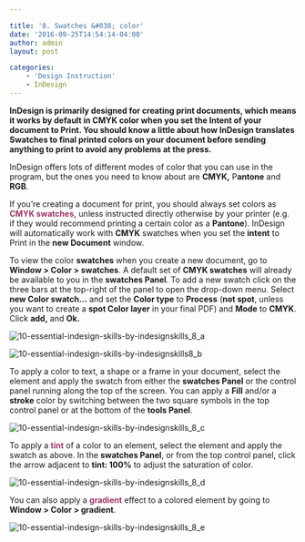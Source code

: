 ```yaml
---

title: '8. Swatches &#038; color'
date: '2016-09-25T14:54:14-04:00'
author: admin
layout: post

categories:
    - 'Design Instruction'
    - InDesign
---
```


**InDesign is primarily designed for creating print documents, which means it works by default in CMYK color when you set the Intent of your document to Print. You should know a little about how InDesign translates Swatches to final printed colors on your document before sending anything to print to avoid any problems at the press.**

InDesign offers lots of different modes of color that you can use in the program, but the ones you need to know about are **CMYK,** P**antone** and **RGB**.

If you’re creating a document for print, you should always set colors as <span style="color: #993366;">**CMYK swatches,**</span> unless instructed directly otherwise by your printer (e.g. if they would recommend printing a certain color as a **Pantone**). InDesign will automatically work with **CMYK** swatches when you set the **intent** to Print in the **new Document** window.

To view the color **swatches** when you create a new document, go to **Window &gt; Color &gt; swatches**. A default set of **CMYK swatches** will already be available to you in the **swatches Panel**. To add a new swatch click on the three bars at the top-right of the panel to open the drop-down menu. Select **new Color swatch…** and set the **Color type** to **Process** (**not spot**, unless you want to create a **spot Color layer** in your final PDF) and **Mode** to **CMYK**. Click **add,** and **Ok.**

![10-essential-indesign-skills-by-indesignskills_8_a](https://image-control-storage.s3.amazonaws.com/blog-images/2016/09/27190342/10-Essential-InDesign-Skills-by-InDesignSkills_8_a.jpg)

![10-essential-indesign-skills-by-indesignskills8_b](https://image-control-storage.s3.amazonaws.com/blog-images/2016/09/27190340/10-Essential-InDesign-Skills-by-InDesignSkills8_b.jpg)

To apply a color to text, a shape or a frame in your document, select the element and apply the swatch from either the **swatches Panel** or the control panel running along the top of the screen. You can apply a **Fill** and/or a **stroke** color by switching between the two square symbols in the top control panel or at the bottom of the **tools Panel**.

![10-essential-indesign-skills-by-indesignskills_8_c](https://image-control-storage.s3.amazonaws.com/blog-images/2016/09/27190339/10-Essential-InDesign-Skills-by-InDesignSkills_8_c.jpg)

To apply a **<span style="color: #993366;">tint</span>** of a color to an element, select the element and apply the swatch as above. In the **swatches Panel**, or from the top control panel, click the arrow adjacent to **tint: 100%** to adjust the saturation of color.

![10-essential-indesign-skills-by-indesignskills_8_d](https://image-control-storage.s3.amazonaws.com/blog-images/2016/09/27190338/10-Essential-InDesign-Skills-by-InDesignSkills_8_d.jpg)

You can also apply a **<span style="color: #993366;">gradient</span>** effect to a colored element by going to **Window &gt; Color &gt; gradient**.

![10-essential-indesign-skills-by-indesignskills_8_e](https://image-control-storage.s3.amazonaws.com/blog-images/2016/09/27190337/10-Essential-InDesign-Skills-by-InDesignSkills_8_e.jpg)